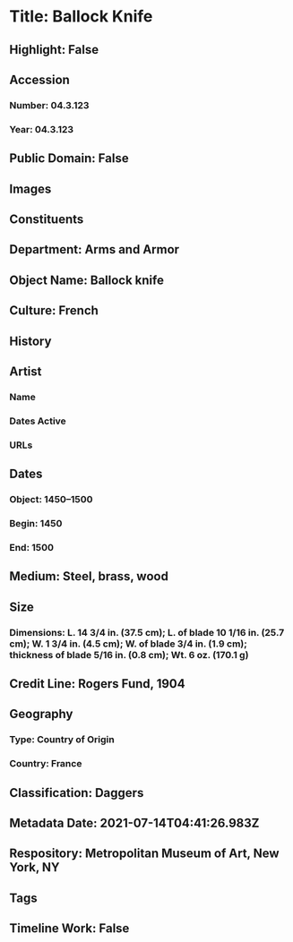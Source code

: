 # Title: Ballock Knife
## Highlight: False
## Accession
### Number: 04.3.123
### Year: 04.3.123
## Public Domain: False
## Images
## Constituents
## Department: Arms and Armor
## Object Name: Ballock knife
## Culture: French
## History
## Artist
### Name
### Dates Active
### URLs
## Dates
### Object: 1450–1500
### Begin: 1450
### End: 1500
## Medium: Steel, brass, wood
## Size
### Dimensions: L. 14 3/4 in. (37.5 cm); L. of blade 10 1/16 in. (25.7 cm); W. 1 3/4 in. (4.5 cm); W. of blade 3/4 in. (1.9 cm); thickness of blade 5/16 in. (0.8 cm); Wt. 6 oz. (170.1 g)
## Credit Line: Rogers Fund, 1904
## Geography
### Type: Country of Origin
### Country: France
## Classification: Daggers
## Metadata Date: 2021-07-14T04:41:26.983Z
## Respository: Metropolitan Museum of Art, New York, NY
## Tags
## Timeline Work: False
